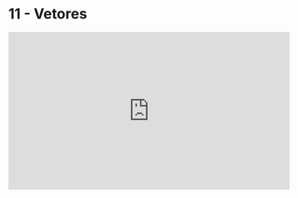 # 11 - Vetores

<iframe width="560" height="315" src="https://www.youtube.com/embed/5oQrDq8qqfg" title="YouTube video player" frameborder="0" allow="accelerometer; autoplay; clipboard-write; encrypted-media; gyroscope; picture-in-picture" allowfullscreen></iframe>
